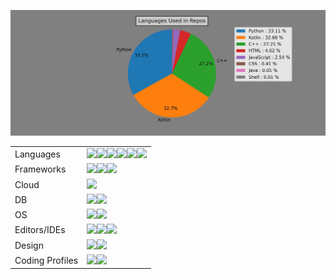 <img src="https://github.com/Night-fury0/Night-fury0/blob/main/pie_chart.jpg"><br>
<table>
  <tr>
    <td>Languages</td>
    <td><img src="https://img.shields.io/badge/python-3670A0?style=for-the-badge&logo=python&logoColor=ffdd54"><img src="https://img.shields.io/badge/c++-%2300599C.svg?style=for-the-badge&logo=c%2B%2B&logoColor=white"><img src="https://img.shields.io/badge/c-%2300599C.svg?style=for-the-badge&logo=c&logoColor=white"><img src="https://img.shields.io/badge/java-%23ED8B00.svg?style=for-the-badge&logo=openjdk&logoColor=white"><img src="https://img.shields.io/badge/kotlin-%237F52FF.svg?style=for-the-badge&logo=kotlin&logoColor=white"><img src="https://img.shields.io/badge/javascript-%23323330.svg?style=for-the-badge&logo=javascript&logoColor=%23F7DF1E"</td>
  </tr>
  <tr>
    <td>Frameworks</td>
    <td><img src="https://img.shields.io/badge/Apache%20Spark-FDEE21?style=flat-square&logo=apachespark&logoColor=black"><img src="https://img.shields.io/badge/flask-%23000.svg?style=for-the-badge&logo=flask&logoColor=white"><img src="https://img.shields.io/badge/node.js-6DA55F?style=for-the-badge&logo=node.js&logoColor=white"></td>
  </tr>
  <tr>
    <td>Cloud</td>
    <td><img src="https://img.shields.io/badge/AWS-%23FF9900.svg?style=for-the-badge&logo=amazon-aws&logoColor=white"></td>
  </tr>
  <tr>
    <td>DB</td>
    <td><img src="https://img.shields.io/badge/mysql-%2300f.svg?style=for-the-badge&logo=mysql&logoColor=white"><img src="https://img.shields.io/badge/MongoDB-%234ea94b.svg?style=for-the-badge&logo=mongodb&logoColor=white"></td>
  </tr>
  <tr>
    <td>OS</td>
    <td><img src="https://img.shields.io/badge/Linux-FCC624?style=for-the-badge&logo=linux&logoColor=black"><img src="https://img.shields.io/badge/Android-3DDC84?style=for-the-badge&logo=android&logoColor=white"></td>
  </tr>
  <tr>
    <td>Editors/IDEs</td>
    <td><img src="https://img.shields.io/badge/VIM-%2311AB00.svg?style=for-the-badge&logo=vim&logoColor=white"><img src="https://img.shields.io/badge/IntelliJIDEA-000000.svg?style=for-the-badge&logo=intellij-idea&logoColor=white"><img src="https://img.shields.io/badge/Visual%20Studio%20Code-0078d7.svg?style=for-the-badge&logo=visual-studio-code&logoColor=white"></td>
  </tr>
  <tr>
    <td>Design</td>
    <td><img src="https://img.shields.io/badge/adobe%20illustrator-%23FF9A00.svg?style=for-the-badge&logo=adobe%20illustrator&logoColor=white"><img src="https://img.shields.io/badge/Inkscape-e0e0e0?style=for-the-badge&logo=inkscape&logoColor=080A13"></td>
  </tr>
  <tr>
    <td>Coding Profiles</td>
    <td><a href="https://www.codechef.com/users/rmsriram"><img src="https://img.shields.io/badge/CodeChef-%23964B00.svg?style=for-the-badge&logo=CodeChef&logoColor=white"></a><a href="https://www.hackerrank.com/Night_fury0"><img src= "https://img.shields.io/badge/-Hackerrank-2EC866?style=for-the-badge&logo=HackerRank&logoColor=white"></a></td>
  </tr>
</table>

<!--
**Night-fury0/Night-fury0** is a ✨ _special_ ✨ repository because its `README.md` (this file) appears on your GitHub profile.

Here are some ideas to get you started:

- 🔭 I’m currently working on ...
- 🌱 I’m currently learning ...
- 👯 I’m looking to collaborate on ...
- 🤔 I’m looking for help with ...
- 💬 Ask me about ...
- 📫 How to reach me: ...
- 😄 Pronouns: ...
- ⚡ Fun fact: ...
-->
